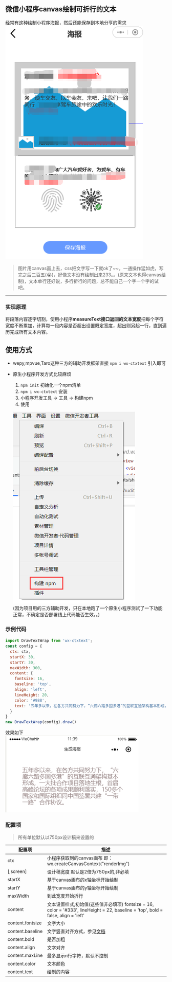 ## 微信小程序canvas绘制可折行的文本

经常有这种绘制小程序海报，然后还能保存到本地分享的需求   
![Alt text](/img/1.png "Optional title")

> 图片用canvas画上去，css把文字写一下就ok了~~，一通操作猛如虎，写完之后二百五(😭)，好像文本没有绘制出来233。。(原来文本也得canvas绘制)，文本单行还好说，多行折行的问题，总不能自己一个字一个字的试吧。

-------------------------------------

### 实现原理
将段落内容逐字切割，使用小程序**measureText接口返回的文本宽度**把每个字符宽度不断累加，计算每一段内容是否超出设置既定宽度，超出则另起一行，直到遍历完成所有文本内容。

## 使用方式
- wepy,mpvue,Taro这种三方的辅助开发框架直接 `npm i wx-ctxtext` 引入即可
- 原生小程序开发方式比较麻烦
  1. `npm init` 初始化一个npm清单
  2. `npm i wx-ctxtext` 安装
  3. 小程序开发工具 -> 工具 -> 构建npm
  4. 使用

  ![Alt text](/img/3.png "Optional title")    
(因为项目用的三方辅助开发，只在本地跑了一个原生小程序测试了一下功能正常，不确定是否部署线上代码能否生效。。)

### 示例代码
```javascript
import DrawTextWrap from 'wx-ctxtext';
const config = {
  ctx: ctx,
  startX: 30,
  startY: 30,
  maxWidth: 300,
  content: {
    fontsize: 16,
    baseline: 'top',
    align: 'left',
    lineHeight: 20,
    color: '#988',
    text: '五年多以来，在各方共同努力下，“六廊六路多国多港”的互联互通架构基本形成，一大批合作项目落地生根，首届高峰论坛的各项成果顺利落实，150多个国家和国际组织同中国签署共建“一带一路”合作协议。'
  }
}
new DrawTextWrap(config).draw()
```
效果如下   
![Alt text](/img/2.png "Optional title")

### 配置项
> 所有单位默认以750px设计稿来设置的


| 配置项           | 描述                                                                                                                  |
| ---------------- | --------------------------------------------------------------------------------------------------------------------- |
| ctx              | 小程序获取到的canvas画布 即：wx.createCanvasContext("renderImg")                                                      |
| [,screen]        | 设计稿宽度 默认是2倍为750px的,非必填                                                                                  |
| startX           | 基于canvas画布的x轴坐标开始绘制                                                                                       |
| startY           | 基于canvas画布的y轴坐标开始绘制                                                                                       |
| maxWidth         | 到此宽度开始折行                                                                                                      |
| content          | 文本设置样式,初始值(这些值非必填项) fontsize = 16, color = '#333', lineHeight = 22,  baseline = 'top', bold = false, align = 'left'  |
| content.fontsize | 文字大小                                                                                                              |
| content.baseline | 文字竖直对齐方式，参见[文档](https://developers.weixin.qq.com/miniprogram/dev/api/CanvasContext.setTextBaseline.html) |
| content.bold     | 是否加粗                                                                                                              |
| content.align    | 文字对齐                                                                                                              |
| content.maxLine  | 最多显示n行字符，默认不控制                                                                                           |
| content.color    | 文本颜色                                                                                                              |
| content.text     | 绘制的内容                                                                                                            |
